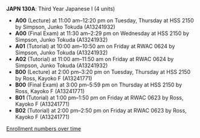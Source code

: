 **JAPN 130A**: Third Year Japanese I (4 units)

- **A00** (Lecture) at 11:00 am–12:20 pm on Tuesday, Thursday at HSS 2150 by Simpson, Junko Tokuda (A13241932)
- **A00** (Final Exam) at 11:30 am–2:29 pm on Wednesday at HSS 2150 by Simpson, Junko Tokuda (A13241932)
- **A01** (Tutorial) at 10:00 am–10:50 am on Friday at RWAC 0624 by Simpson, Junko Tokuda (A13241932)
- **A02** (Tutorial) at 11:00 am–11:50 am on Friday at RWAC 0624 by Simpson, Junko Tokuda (A13241932)
- **B00** (Lecture) at 2:00 pm–3:20 pm on Tuesday, Thursday at HSS 2150 by Ross, Kayoko F (A13241771)
- **B00** (Final Exam) at 3:00 pm–5:59 pm on Thursday at HSS 2150 by Ross, Kayoko F (A13241771)
- **B01** (Tutorial) at 1:00 pm–1:50 pm on Friday at RWAC 0623 by Ross, Kayoko F (A13241771)
- **B02** (Tutorial) at 2:00 pm–2:50 pm on Friday at RWAC 0623 by Ross, Kayoko F (A13241771)

[Enrollment numbers over time](./JAPN130A.tsv)
